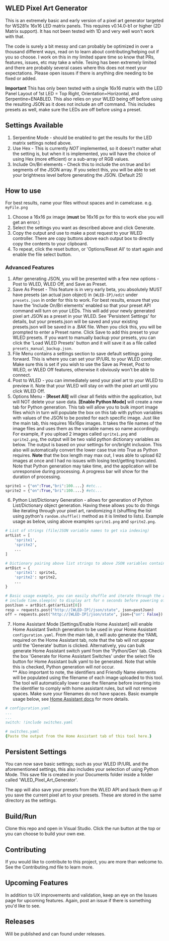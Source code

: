 ﻿## WLED Pixel Art Generator

This is an extremely basic and early version of a pixel art generator targeted for WS281x 16x16 LED matrix panels. This requires v0.14.0-b1 or higher (2D Matrix support). It has not been tested with 1D and very well won't work with that.  
  
The code is surely a bit messy and can probably be optimized in over a thousand different ways, read on to learn about contributing/helping out if you so choose. I work on this in my limited spare time so know that PRs, features, issues, etc may take a while. Tesing has been extremely limited and there are probably several cases where this does not meet your expectations. Please open issues if there is anything dire needing to be fixed or added.

**Important** This has only been tested with a single 16x16 matrix with the LED Panel Layout of 1st LED = Top Right, Orientation=Horizontal, and Serpentine=ENABLED. This also relies on your WLED being off before using the resulting JSON as it does not include an off command. This includes presets as well, make sure the LEDs are off before using a preset.

## Settings Available
1) Serpentine Mode - should be enabled to get the results for the LED matrix settings noted above.
2) Use Hex - This is currently *NOT* implemented, so it doesn't matter what the setting is, but when it is implemented, you will have the choice of using Hex (more efficient) or a sub-array of RGB values.
3) Include On/Bri elements - Check this to include the on:true and bri segments of the JSON array. If you select this, you will be able to set your brightness level before generating the JSON. (Default 25)

## How to use
For best results, name your files without spaces and in camelcase. e.g. `myFile.png`
1) Choose a 16x16 px image (**must** be 16x16 px for this to work else you will get an error.)
2) Select the settings you want as described above and click Generate.
3) Copy the output and use to make a post request to your WLED controller. There are copy buttons above each output box to directly copy the contents to your clipboard.
4) To repeat, click the reset button, or 'Options/Reset All' to start again and enable the file select button.  

### Advanced Features
1) After generating JSON, you will be presented with a few new options - Post to WLED, WLED Off, and Save as Preset.
2) Save As Preset - This feature is in very early beta, you absolutely MUST have presets (an actual json object) in `{WLED-IP}/edit` under `presets.json` in order for this to work. For best results, ensure that you have the 'Include On/Bri elements' enabled so that your preset API command will turn on your LEDs. This will add your newly generated pixel art JSON as a preset in your WLED. See 'Persistent Settings' for details, but your presets.json will be saved and your existing presets.json will be saved in a .BAK file. When you click this, you will be prompted to enter a Preset name. Click Save to add this preset to your WLED presets. If you want to manually backup your presets, you can click the 'Load WLED Presets' button and it will save it as a file called `presets_manual_backup.json`.
3) File Menu contains a settings section to save default settings going forward. This is where you can set your IP/URL to your WLED controller. Make sure this is set if you wish to use the Save as Preset, Post to WLED, or WLED Off features, otherwise it obviously won't be able to connect.
4) Post to WLED - you can immediately send your pixel art to your WLED to preview it. Note that your WLED will stay on with the pixel art until you click WLED Off.
5) Options Menu - **[Reset All]** will clear all fields within the application, but will NOT delete your save data. **[Enable Python Mode]** will create a new tab for Python generation. This tab will allow you to bulk import image files which in turn will populate the box on this tab with python variables with values of the JSON to be posted for each specific image. Just like the main tab, this requires 16x16px images. It takes the file names of the image files and uses them as the variable names so name accordingly. For example, if you upload 2 images called `sprite1.png` and `sprite2.png`, the output will be two valid python dictionary variables as below. The output is based on your settings for on/bright inclusion. This also will automatically convert the lower case true into True as Python requires. **Note** that the box length may max out, I was able to upload 62 images at once and I had no issues with losing text/getting truncated. Note that Python generation may take time, and the application will be unresponsive during processing. A progress bar will show for the duration of processing.
```python
sprite1 = {"on":True,"bri":100....} #etc...
sprite2 = {"on":True,"bri":100....} #etc...
```
6) Python List/Dictionary Generation - allows for generation of Python List/Dictionary object generation. Having these allows you to do things like iterating through your pixel art, randomizing it (shuffling the list using python's `random.shuffle()` method as it is limited to lists). Example usage as below, using above examples `sprite1.png` and `sprite2.png`.
```python
# List of strings (file/JSON variable names to get via indexing)
artList = [
    'sprite1',
    'sprite2',
    ...
]

# Dictionary pairing above list strings to above JSON variables containing the post data
artDict = {
    'sprite1': sprite1,
    'sprite2': sprite2,
    ...
}

# Basic usage example, you can easily shuffle and iterate through the artList for variety
# include time.sleep(n) to display art for n seconds before powering off/moving to the next image.
postJson = artDict.get(artList[0])
resp = requests.post("http://[WLED-IP]/json/state", json=postJson)
off = requests.post("http://[WLED-IP]/json/state", json={"on": False})
```

7) Home Assistant Mode [Settings/Enable Home Assistant] will enable Home Assistant Switch generation to be used in your Home Assistant `configuration.yaml`. From the main tab, it will auto generate the YAML required on the Home Assistant tab, note that the tab will not appear until the 'Generate' button is clicked. Alternatively, you can bulk generate Home Assistant switch yaml from the 'Python/Gen' tab. Check the box 'Generate for Home Assistant Switches' under the select file button for Home Assistant bulk yaml to be generated. Note that while this is checked, Python generation will _not_ occur.  
** Also important to note, the identifiers and Friendly Name elements will be populated using the filename of each image uploaded to this tool. The tool will automatically lower case the filename before inserting into the identifier to comply with home assistant rules, but will not remove spaces. Make sure your filenames do not have spaces. Basic example usage below, see [Home Assistant docs](https://www.home-assistant.io/docs/) for more details.
```yaml
# configuration.yaml
...
...
switch: !include switches.yaml
```
```yaml
# switches.yaml
{Paste the output from the Home Assistant tab of this tool here.}
```

## Persistent Settings
You can now save basic settings; such as your WLED IP/URL and the aforementioned settings, this also includes your selection of using Python Mode. This save file is created in your Documents folder inside a folder called 'WLED_Pixel_Art_Generator'.  

The app will also save your presets from the WLED API and back them up if you save the current pixel art to your presets. These are stored in the same directory as the settings.

## Build/Run
Clone this repo and open in Visual Studio. Click the run button at the top or you can choose to build your own exe.

## Contributing
If you would like to contribute to this project, you are more than welcome to. See the Contributing.md file to learn more.

## Upcoming Features
In addition to UX improvements and validation, keep an eye on the Issues page for upcoming features. Again, post an issue if there is something you'd like to see.

## Releases
Will be published and can found under releases.